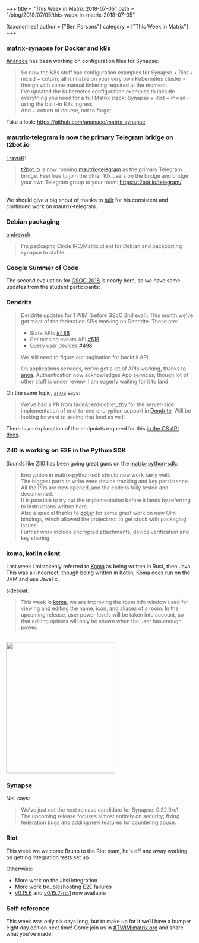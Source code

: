 +++
title = "This Week in Matrix 2018-07-05"
path = "/blog/2018/07/05/this-week-in-matrix-2018-07-05"

[taxonomies]
author = ["Ben Parsons"]
category = ["This Week in Matrix"]
+++

### matrix-synapse for Docker and k8s

<a href="https://github.com/ananace/">Ananace</a> has been working on configuration files for Synapse:
<blockquote>So now the K8s stuff has configuration examples for Synapse + Riot + mxisd + coturn, all runnable on your very own Kubernetes cluster - though with some manual tinkering required at the moment.<br />I've updated the Kubernetes configuration examples to include everything you need for a full Matrix stack; Synapse + Riot + mxisd - using the built-in K8s ingress<br />And + coturn of course, not to forget</blockquote>
Take a look: <a href="https://github.com/ananace/matrix-synapse">https://github.com/ananace/matrix-synapse</a>

### mautrix-telegram is now the primary Telegram bridge on t2bot.io

<a href="https://github.com/turt2live">TravisR</a>:
<blockquote><a href="https://t2bot.io">t2bot.io</a> is now running <a href="https://github.com/tulir/mautrix-telegram">mautrix-telegram</a> as the primary Telegram bridge. Feel free to join the other 10k users on the bridge and bridge your own Telegram group to your room: <a href="https://t2bot.io/telegram/">https://t2bot.io/telegram/</a>.</blockquote><br />We should give a big shout of thanks to <a href="@tulir:maunium.net">tulir</a> for his consistent and continued work on mautrix-telegram.

### Debian packaging

<a href="https://matrix.to/#/@andrew:shadura.me">andrewsh</a>:<br /><blockquote>I'm packaging Circle IRC/Matrix client for Debian and backporting synapse to stable.</blockquote>

### Google Summer of Code

The second evaluation for <a href="https://summerofcode.withgoogle.com/projects/?sp-search=matrix">GSOC 2018</a> is nearly here, so we have some updates from the student participants:

### Dendrite</a>

<blockquote>Dendrite updates for TWIM (before GSoC 2nd eval):
This month we've got most of the federation APIs working on Dendrite. These are:
<ul>
 	<li>State APIs <a href="https://github.com/matrix-org/dendrite/pull/486">#486</a></li>
 	<li>Get missing events API <a href="https://github.com/matrix-org/dendrite/pull/516">#516</a></li>
 	<li>Query user devices <a href="https://github.com/matrix-org/dendrite/pull/498">#498</a></li>
</ul>

We still need to figure out pagination for backfill API.

On applications services, we've got a lot of APIs working, thanks to <a href="https://matrix.to/#/@andrewm:amorgan.xyz">anoa</a>. Authentication now acknowledges App services, though lot of other stuff is under review. I am eagerly waiting for it to land.
</blockquote>
On the same topic, <a href="https://matrix.to/#/@andrewm:amorgan.xyz">anoa</a> says:
<blockquote>We've had a PR from fadeAce/dirichlet_zby for the server-side implementation of end-to-end encryption support in <a href="https://github.com/matrix-org/dendrite">Dendrite</a>. Will be looking forward to seeing that land as well.</blockquote>
There is an explanation of the endpoints required for this <a href="/docs/spec/client_server/r0.3.0.html#end-to-end-encryption">in the CS API docs</a>.

### Zil0 is working on E2E in the Python SDK

Sounds like <a href="https://matrix.to/#/@Zil0:matrix.org">Zil0</a> has been going great guns on the <a href="https://github.com/matrix-org/matrix-python-sdk">matrix-python-sdk</a>:
<blockquote>Encryption in matrix-python-sdk should now work fairly well.<br />The biggest parts to write were device tracking and key persistence. All the PRs are now opened, and the code is fully tested and documented.<br />It is possible to try out the implementation before it lands by referring to instructions written here.<br />Also a special thanks to <a href="https://github.com/poljar">poljar</a> for some great work on new Olm bindings, which allowed the project not to get stuck with packaging issues.<br />Further work include encrypted attachments, device verification and key sharing.</blockquote>

### koma, kotlin client

Last week I mistakenly referred to <a href="https://github.com/koma-im/koma/">Koma</a> as being written in Rust, then Java. This was all incorrect, though being written in Kotlin, Koma does run on the JVM and use JavaFx.

<a href="https://matrix.to/#/@sideboat:matrix.org">sideboat</a>:
<blockquote>This week in <a href="https://github.com/koma-im/koma/">koma</a>, we are improving the room info window used for viewing and editing the name, icon, and aliases of a room. In the upcoming release, user power levels will be taken into account, so that editing options will only be shown when the user has enough power.</blockquote><br /><a href="/blog/wp-content/uploads/2018/07/koma-room-info.png"><img class="alignnone size-full wp-image-3373" src="/blog/wp-content/uploads/2018/07/koma-room-info.png" alt="" width="293" height="353" /></a>

### Synapse

Neil says:<br /><blockquote>We've just cut the next release candidate for Synapse: 0.32.0rc1.<br />The upcoming release focuses almost entirely on security; fixing federation bugs and adding new features for countering abuse.</blockquote>

### Riot

This week we welcome Bruno to the Riot team, he's off and away working on getting integration tests set up.

Otherwise:
<ul>
 	<li>More work on the Jitsi integration</li>
 	<li>More work troubleshooting E2E failures</li>
 	<li><a href="https://github.com/vector-im/riot-web/releases/tag/v0.15.6">v0.15.6</a> and <a href="https://github.com/vector-im/riot-web/releases/tag/v0.15.7-rc.1">v0.15.7-rc.1</a> now available</li>
</ul>

### Self-reference

This week was only six days long, but to make up for it we'll have a bumper eight day edition next time! Come join us in <a href="https://matrix.to/#/#TWIM:matrix.org">#TWIM:matrix.org</a> and share what you've made.
